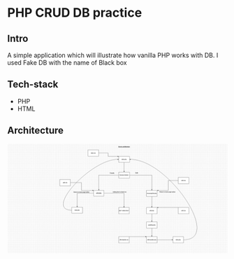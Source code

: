 # PHP CRUD DB practice

## Intro

A simple application which will illustrate how vanilla PHP works with DB.
I used Fake DB with the name of Black box

## Tech-stack

- PHP
- HTML

## Architecture

![Architecture](./architecture.PNG)

